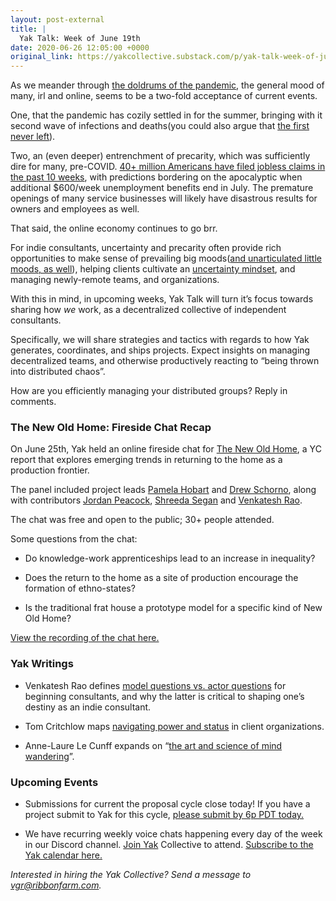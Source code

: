 ```yaml
---
layout: post-external
title: |
  Yak Talk: Week of June 19th
date: 2020-06-26 12:05:00 +0000
original_link: https://yakcollective.substack.com/p/yak-talk-week-of-june-19th
---
```


As we meander through [the doldrums of the pandemic](https://kneelingbus.substack.com/p/129-gray-sunset), the general mood of many, irl and online, seems to be a two-fold acceptance of current events.   

One, that the pandemic has cozily settled in for the summer, bringing with it second wave of infections and deaths(you could also argue that [the first never left](https://www.npr.org/sections/health-shots/2020/06/12/876224115/coronavirus-second-wave-nope-were-still-stuck-in-the-first-one)).  

Two, an (even deeper) entrenchment of precarity, which was sufficiently dire for many, pre-COVID. [40+ million Americans have filed jobless claims in the past 10 weeks](https://www.washingtonpost.com/business/2020/05/28/unemployment-claims-coronavirus/), with predictions bordering on the apocalyptic when additional $600/week unemployment benefits end in July. The premature openings of many service businesses will likely have disastrous results for owners and employees as well.

That said, the online economy continues to go brr.

For indie consultants, uncertainty and precarity often provide rich opportunities to make sense of prevailing big moods([and unarticulated little moods, as well](https://breakingsmart.substack.com/p/big-moods-little-moods)), helping clients cultivate an [uncertainty mindset](https://uncertaintymindset.substack.com/p/34-the-difficulties-of-not-knowing), and managing newly-remote teams, and organizations.

With this in mind, in upcoming weeks, Yak Talk will turn it’s focus towards sharing how _we_ work, as a decentralized collective of independent consultants.

Specifically, we will share strategies and tactics with regards to how Yak generates, coordinates, and ships projects. Expect insights on managing decentralized teams, and otherwise productively reacting to “being thrown into distributed chaos”.

How are you efficiently managing your distributed groups? Reply in comments.

### The New Old Home: Fireside Chat Recap

On June 25th, Yak held an online fireside chat for [The New Old Home](https://www.yakcollective.org/projects/the-new-old-home), a YC report that explores emerging trends in returning to the home as a production frontier.

The panel included project leads [Pamela Hobart](https://twitter.com/amelapay) and [Drew Schorno](https://twitter.com/dschorno), along with contributors [Jordan Peacock](https://twitter.com/hewhocutsdown), [Shreeda Segan](http://www.twitter.com/freeshreeda) and [Venkatesh Rao](https://twitter.com/vgr).

The chat was free and open to the public; 30+ people attended.

Some questions from the chat:

- Do knowledge-work apprenticeships lead to an increase in inequality?

- Does the return to the home as a site of production encourage the formation of ethno-states?

- Is the traditional frat house a prototype model for a specific kind of New Old Home?

[View the recording of the chat here.](https://www.youtube.com/watch?v=Ddr4BayGEsM&feature=youtu.be)

### Yak Writings

- Venkatesh Rao defines [model questions vs. actor questions](https://artofgig.substack.com/p/model-questions-vs-actor-questions/comments) for beginning consultants, and why the latter is critical to shaping one’s destiny as an indie consultant.

- Tom Critchlow maps [navigating power and status](https://tomcritchlow.com/2020/06/24/navigating-power-status/) in client organizations.

- Anne-Laure Le Cunff expands on “[the art and science of mind wandering](https://nesslabs.com/mind-wandering?utm_source=rss&utm_medium=rss&utm_campaign=mind-wandering)”.

### Upcoming Events

- Submissions for current the proposal cycle close today! If you have a project submit to Yak for this cycle, [please submit by 6p PDT today.](https://forms.gle/B7bNEC2fJsp9LiYWA)

- We have recurring weekly voice chats happening every day of the week in our Discord channel. [Join Yak](https://www.yakcollective.org/join/) Collective to attend. [Subscribe to the Yak calendar here.](https://calendar.google.com/calendar/r?cid=bzk5NW00MzE3M2Jwc2xtaGg0OW5tcnA1aTRAZ3JvdXAuY2FsZW5kYXIuZ29vZ2xlLmNvbQ)

_Interested in hiring the Yak Collective? Send a message to [vgr@ribbonfarm.com](mailto:vgr@ribbonfarm.com)._

